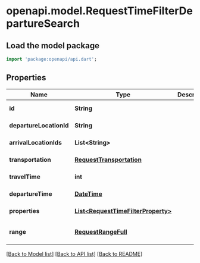 # openapi.model.RequestTimeFilterDepartureSearch

## Load the model package
```dart
import 'package:openapi/api.dart';
```

## Properties
Name | Type | Description | Notes
------------ | ------------- | ------------- | -------------
**id** | **String** |  | [default to null]
**departureLocationId** | **String** |  | [default to null]
**arrivalLocationIds** | **List&lt;String&gt;** |  | [default to []]
**transportation** | [**RequestTransportation**](RequestTransportation.md) |  | [default to null]
**travelTime** | **int** |  | [default to null]
**departureTime** | [**DateTime**](DateTime.md) |  | [default to null]
**properties** | [**List&lt;RequestTimeFilterProperty&gt;**](RequestTimeFilterProperty.md) |  | [default to []]
**range** | [**RequestRangeFull**](RequestRangeFull.md) |  | [optional] [default to null]

[[Back to Model list]](../README.md#documentation-for-models) [[Back to API list]](../README.md#documentation-for-api-endpoints) [[Back to README]](../README.md)


